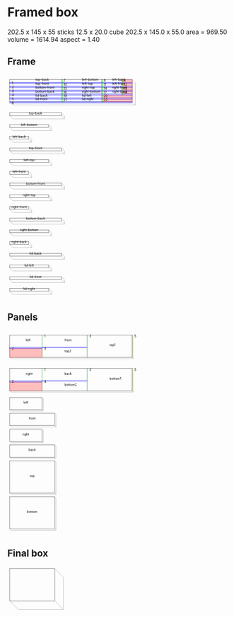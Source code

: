 # Framed box

202.5 x 145 x 55
sticks 12.5 x 20.0
cube 202.5 x 145.0 x 55.0 area = 969.50 volume = 1614.94 aspect = 1.40
## Frame

<svg width="1000" viewBox="0 0 1000 1004.142135623731" xmlns="http://www.w3.org/2000/svg">
<rect x="10" y="20" width="550" height="100" style="fill: none; stroke: black; stroke-width: 1;" />
<polyline fill="none" stroke-width="1" stroke-dasharray="" stroke="gray" points="10,120 24.14213562373095,134.14213562373095 574.142135623731,134.14213562373095 560,120" />
<polyline fill="none" stroke-width="1" stroke-dasharray="" stroke="gray" points="560,20 574.142135623731,34.14213562373095 574.142135623731,134.14213562373095" />
<rect x="10" y="32.5" width="551" height="6.0" style="fill: rgba(0,0,255,0.25); stroke: blue; stroke-width: 1;" />
<text style="" text-anchor="left" x="20" y="42.5" fill="black">1</text>
<rect x="10" y="50.0" width="551" height="6.0" style="fill: rgba(0,0,255,0.25); stroke: blue; stroke-width: 1;" />
<text style="" text-anchor="left" x="20" y="60.0" fill="black">2</text>
<rect x="10" y="67.5" width="551" height="6.0" style="fill: rgba(0,0,255,0.25); stroke: blue; stroke-width: 1;" />
<text style="" text-anchor="left" x="20" y="77.5" fill="black">3</text>
<rect x="10" y="85.0" width="551" height="6.0" style="fill: rgba(0,0,255,0.25); stroke: blue; stroke-width: 1;" />
<text style="" text-anchor="left" x="20" y="95.0" fill="black">4</text>
<rect x="10" y="102.5" width="551" height="6.0" style="fill: rgba(0,0,255,0.25); stroke: blue; stroke-width: 1;" />
<text style="" text-anchor="left" x="20" y="112.5" fill="black">5</text>
<rect x="10" y="120.0" width="551" height="6.0" style="fill: rgba(0,0,255,0.25); stroke: blue; stroke-width: 1;" />
<text style="" text-anchor="left" x="20" y="130.0" fill="black">6</text>
<rect x="10" y="125.0" width="551" height="-4.0" style="fill: rgba(255,0,0,0.25); stroke: rgba(255,0,0,0.25); stroke-width: 1;" />
<rect x="242.5" y="20" width="6.0" height="13.5" style="fill: rgba(0,255,0,0.25); stroke: green; stroke-width: 1;" />
<text style="" text-anchor="left" x="252.5" y="30" fill="black">7</text>
<rect x="422.5" y="20" width="6.0" height="13.5" style="fill: rgba(0,255,0,0.25); stroke: green; stroke-width: 1;" />
<text style="" text-anchor="left" x="432.5" y="30" fill="black">8</text>
<rect x="512.5" y="20" width="6.0" height="13.5" style="fill: rgba(0,255,0,0.25); stroke: green; stroke-width: 1;" />
<text style="" text-anchor="left" x="522.5" y="30" fill="black">9</text>
<rect x="517.5" y="20" width="43.5" height="13.5" style="fill: rgba(255,0,0,0.25); stroke: rgba(255,0,0,0.25); stroke-width: 1;" />
<rect x="242.5" y="37.5" width="6.0" height="13.5" style="fill: rgba(0,255,0,0.25); stroke: green; stroke-width: 1;" />
<text style="" text-anchor="left" x="252.5" y="47.5" fill="black">10</text>
<rect x="422.5" y="37.5" width="6.0" height="13.5" style="fill: rgba(0,255,0,0.25); stroke: green; stroke-width: 1;" />
<text style="" text-anchor="left" x="432.5" y="47.5" fill="black">11</text>
<rect x="512.5" y="37.5" width="6.0" height="13.5" style="fill: rgba(0,255,0,0.25); stroke: green; stroke-width: 1;" />
<text style="" text-anchor="left" x="522.5" y="47.5" fill="black">12</text>
<rect x="517.5" y="37.5" width="43.5" height="13.5" style="fill: rgba(255,0,0,0.25); stroke: rgba(255,0,0,0.25); stroke-width: 1;" />
<rect x="242.5" y="55.0" width="6.0" height="13.5" style="fill: rgba(0,255,0,0.25); stroke: green; stroke-width: 1;" />
<text style="" text-anchor="left" x="252.5" y="65.0" fill="black">13</text>
<rect x="422.5" y="55.0" width="6.0" height="13.5" style="fill: rgba(0,255,0,0.25); stroke: green; stroke-width: 1;" />
<text style="" text-anchor="left" x="432.5" y="65.0" fill="black">14</text>
<rect x="512.5" y="55.0" width="6.0" height="13.5" style="fill: rgba(0,255,0,0.25); stroke: green; stroke-width: 1;" />
<text style="" text-anchor="left" x="522.5" y="65.0" fill="black">15</text>
<rect x="517.5" y="55.0" width="43.5" height="13.5" style="fill: rgba(255,0,0,0.25); stroke: rgba(255,0,0,0.25); stroke-width: 1;" />
<rect x="242.5" y="72.5" width="6.0" height="13.5" style="fill: rgba(0,255,0,0.25); stroke: green; stroke-width: 1;" />
<text style="" text-anchor="left" x="252.5" y="82.5" fill="black">16</text>
<rect x="422.5" y="72.5" width="6.0" height="13.5" style="fill: rgba(0,255,0,0.25); stroke: green; stroke-width: 1;" />
<text style="" text-anchor="left" x="432.5" y="82.5" fill="black">17</text>
<rect x="512.5" y="72.5" width="6.0" height="13.5" style="fill: rgba(0,255,0,0.25); stroke: green; stroke-width: 1;" />
<text style="" text-anchor="left" x="522.5" y="82.5" fill="black">18</text>
<rect x="517.5" y="72.5" width="43.5" height="13.5" style="fill: rgba(255,0,0,0.25); stroke: rgba(255,0,0,0.25); stroke-width: 1;" />
<rect x="242.5" y="90.0" width="6.0" height="13.5" style="fill: rgba(0,255,0,0.25); stroke: green; stroke-width: 1;" />
<text style="" text-anchor="left" x="252.5" y="100.0" fill="black">19</text>
<rect x="422.5" y="90.0" width="6.0" height="13.5" style="fill: rgba(0,255,0,0.25); stroke: green; stroke-width: 1;" />
<text style="" text-anchor="left" x="432.5" y="100.0" fill="black">20</text>
<rect x="427.5" y="90.0" width="133.5" height="13.5" style="fill: rgba(255,0,0,0.25); stroke: rgba(255,0,0,0.25); stroke-width: 1;" />
<rect x="242.5" y="107.5" width="6.0" height="13.5" style="fill: rgba(0,255,0,0.25); stroke: green; stroke-width: 1;" />
<text style="" text-anchor="left" x="252.5" y="117.5" fill="black">21</text>
<rect x="422.5" y="107.5" width="6.0" height="13.5" style="fill: rgba(0,255,0,0.25); stroke: green; stroke-width: 1;" />
<text style="" text-anchor="left" x="432.5" y="117.5" fill="black">22</text>
<rect x="427.5" y="107.5" width="133.5" height="13.5" style="fill: rgba(255,0,0,0.25); stroke: rgba(255,0,0,0.25); stroke-width: 1;" />
<text style="" text-anchor="start" x="126.25" y="26.25" fill="black">top-back</text>
<text style="" text-anchor="start" x="335.0" y="26.25" fill="black">left-bottom</text>
<text style="" text-anchor="start" x="470.0" y="26.25" fill="black">left-back</text>
<text style="" text-anchor="start" x="126.25" y="43.75" fill="black">top-front</text>
<text style="" text-anchor="start" x="335.0" y="43.75" fill="black">left-top</text>
<text style="" text-anchor="start" x="470.0" y="43.75" fill="black">left-front</text>
<text style="" text-anchor="start" x="126.25" y="61.25" fill="black">bottom-front</text>
<text style="" text-anchor="start" x="335.0" y="61.25" fill="black">right-top</text>
<text style="" text-anchor="start" x="470.0" y="61.25" fill="black">right-front</text>
<text style="" text-anchor="start" x="126.25" y="78.75" fill="black">bottom-back</text>
<text style="" text-anchor="start" x="335.0" y="78.75" fill="black">right-bottom</text>
<text style="" text-anchor="start" x="470.0" y="78.75" fill="black">right-back</text>
<text style="" text-anchor="start" x="126.25" y="96.25" fill="black">lid-back</text>
<text style="" text-anchor="start" x="335.0" y="96.25" fill="black">lid-left</text>
<text style="" text-anchor="start" x="126.25" y="113.75" fill="black">lid-front</text>
<text style="" text-anchor="start" x="335.0" y="113.75" fill="black">lid-right</text>
<rect x="10" y="170" width="232.5" height="12.5" style="fill: none; stroke: black; stroke-width: 1;" />
<polyline fill="none" stroke-width="1" stroke-dasharray="" stroke="gray" points="10,182.5 24.14213562373095,196.64213562373095 256.64213562373095,196.64213562373095 242.5,182.5" />
<polyline fill="none" stroke-width="1" stroke-dasharray="" stroke="gray" points="242.5,170 256.64213562373095,184.14213562373095 256.64213562373095,196.64213562373095" />
<text style="" text-anchor="middle" x="126.25" y="176.25" fill="black">top-back</text>
<rect x="10" y="222.5" width="175" height="12.5" style="fill: none; stroke: black; stroke-width: 1;" />
<polyline fill="none" stroke-width="1" stroke-dasharray="" stroke="gray" points="10,235.0 24.14213562373095,249.14213562373095 199.14213562373095,249.14213562373095 185,235.0" />
<polyline fill="none" stroke-width="1" stroke-dasharray="" stroke="gray" points="185,222.5 199.14213562373095,236.64213562373095 199.14213562373095,249.14213562373095" />
<text style="" text-anchor="middle" x="97.5" y="228.75" fill="black">left-bottom</text>
<rect x="10" y="275.0" width="85" height="12.5" style="fill: none; stroke: black; stroke-width: 1;" />
<polyline fill="none" stroke-width="1" stroke-dasharray="" stroke="gray" points="10,287.5 24.14213562373095,301.64213562373095 109.14213562373095,301.64213562373095 95,287.5" />
<polyline fill="none" stroke-width="1" stroke-dasharray="" stroke="gray" points="95,275.0 109.14213562373095,289.14213562373095 109.14213562373095,301.64213562373095" />
<text style="" text-anchor="middle" x="52.5" y="281.25" fill="black">left-back</text>
<rect x="10" y="327.5" width="232.5" height="12.5" style="fill: none; stroke: black; stroke-width: 1;" />
<polyline fill="none" stroke-width="1" stroke-dasharray="" stroke="gray" points="10,340.0 24.14213562373095,354.14213562373095 256.64213562373095,354.14213562373095 242.5,340.0" />
<polyline fill="none" stroke-width="1" stroke-dasharray="" stroke="gray" points="242.5,327.5 256.64213562373095,341.64213562373095 256.64213562373095,354.14213562373095" />
<text style="" text-anchor="middle" x="126.25" y="333.75" fill="black">top-front</text>
<rect x="10" y="380.0" width="175" height="12.5" style="fill: none; stroke: black; stroke-width: 1;" />
<polyline fill="none" stroke-width="1" stroke-dasharray="" stroke="gray" points="10,392.5 24.14213562373095,406.64213562373095 199.14213562373095,406.64213562373095 185,392.5" />
<polyline fill="none" stroke-width="1" stroke-dasharray="" stroke="gray" points="185,380.0 199.14213562373095,394.14213562373095 199.14213562373095,406.64213562373095" />
<text style="" text-anchor="middle" x="97.5" y="386.25" fill="black">left-top</text>
<rect x="10" y="432.5" width="85" height="12.5" style="fill: none; stroke: black; stroke-width: 1;" />
<polyline fill="none" stroke-width="1" stroke-dasharray="" stroke="gray" points="10,445.0 24.14213562373095,459.14213562373095 109.14213562373095,459.14213562373095 95,445.0" />
<polyline fill="none" stroke-width="1" stroke-dasharray="" stroke="gray" points="95,432.5 109.14213562373095,446.64213562373095 109.14213562373095,459.14213562373095" />
<text style="" text-anchor="middle" x="52.5" y="438.75" fill="black">left-front</text>
<rect x="10" y="485.0" width="232.5" height="12.5" style="fill: none; stroke: black; stroke-width: 1;" />
<polyline fill="none" stroke-width="1" stroke-dasharray="" stroke="gray" points="10,497.5 24.14213562373095,511.64213562373095 256.64213562373095,511.64213562373095 242.5,497.5" />
<polyline fill="none" stroke-width="1" stroke-dasharray="" stroke="gray" points="242.5,485.0 256.64213562373095,499.14213562373095 256.64213562373095,511.64213562373095" />
<text style="" text-anchor="middle" x="126.25" y="491.25" fill="black">bottom-front</text>
<rect x="10" y="537.5" width="175" height="12.5" style="fill: none; stroke: black; stroke-width: 1;" />
<polyline fill="none" stroke-width="1" stroke-dasharray="" stroke="gray" points="10,550.0 24.14213562373095,564.142135623731 199.14213562373095,564.142135623731 185,550.0" />
<polyline fill="none" stroke-width="1" stroke-dasharray="" stroke="gray" points="185,537.5 199.14213562373095,551.642135623731 199.14213562373095,564.142135623731" />
<text style="" text-anchor="middle" x="97.5" y="543.75" fill="black">right-top</text>
<rect x="10" y="590.0" width="85" height="12.5" style="fill: none; stroke: black; stroke-width: 1;" />
<polyline fill="none" stroke-width="1" stroke-dasharray="" stroke="gray" points="10,602.5 24.14213562373095,616.642135623731 109.14213562373095,616.642135623731 95,602.5" />
<polyline fill="none" stroke-width="1" stroke-dasharray="" stroke="gray" points="95,590.0 109.14213562373095,604.142135623731 109.14213562373095,616.642135623731" />
<text style="" text-anchor="middle" x="52.5" y="596.25" fill="black">right-front</text>
<rect x="10" y="642.5" width="232.5" height="12.5" style="fill: none; stroke: black; stroke-width: 1;" />
<polyline fill="none" stroke-width="1" stroke-dasharray="" stroke="gray" points="10,655.0 24.14213562373095,669.142135623731 256.64213562373095,669.142135623731 242.5,655.0" />
<polyline fill="none" stroke-width="1" stroke-dasharray="" stroke="gray" points="242.5,642.5 256.64213562373095,656.642135623731 256.64213562373095,669.142135623731" />
<text style="" text-anchor="middle" x="126.25" y="648.75" fill="black">bottom-back</text>
<rect x="10" y="695.0" width="175" height="12.5" style="fill: none; stroke: black; stroke-width: 1;" />
<polyline fill="none" stroke-width="1" stroke-dasharray="" stroke="gray" points="10,707.5 24.14213562373095,721.642135623731 199.14213562373095,721.642135623731 185,707.5" />
<polyline fill="none" stroke-width="1" stroke-dasharray="" stroke="gray" points="185,695.0 199.14213562373095,709.142135623731 199.14213562373095,721.642135623731" />
<text style="" text-anchor="middle" x="97.5" y="701.25" fill="black">right-bottom</text>
<rect x="10" y="747.5" width="85" height="12.5" style="fill: none; stroke: black; stroke-width: 1;" />
<polyline fill="none" stroke-width="1" stroke-dasharray="" stroke="gray" points="10,760.0 24.14213562373095,774.142135623731 109.14213562373095,774.142135623731 95,760.0" />
<polyline fill="none" stroke-width="1" stroke-dasharray="" stroke="gray" points="95,747.5 109.14213562373095,761.642135623731 109.14213562373095,774.142135623731" />
<text style="" text-anchor="middle" x="52.5" y="753.75" fill="black">right-back</text>
<rect x="10" y="800.0" width="232.5" height="12.5" style="fill: none; stroke: black; stroke-width: 1;" />
<polyline fill="none" stroke-width="1" stroke-dasharray="" stroke="gray" points="10,812.5 24.14213562373095,826.642135623731 256.64213562373095,826.642135623731 242.5,812.5" />
<polyline fill="none" stroke-width="1" stroke-dasharray="" stroke="gray" points="242.5,800.0 256.64213562373095,814.142135623731 256.64213562373095,826.642135623731" />
<text style="" text-anchor="middle" x="126.25" y="806.25" fill="black">lid-back</text>
<rect x="10" y="852.5" width="175" height="12.5" style="fill: none; stroke: black; stroke-width: 1;" />
<polyline fill="none" stroke-width="1" stroke-dasharray="" stroke="gray" points="10,865.0 24.14213562373095,879.142135623731 199.14213562373095,879.142135623731 185,865.0" />
<polyline fill="none" stroke-width="1" stroke-dasharray="" stroke="gray" points="185,852.5 199.14213562373095,866.642135623731 199.14213562373095,879.142135623731" />
<text style="" text-anchor="middle" x="97.5" y="858.75" fill="black">lid-left</text>
<rect x="10" y="905.0" width="232.5" height="12.5" style="fill: none; stroke: black; stroke-width: 1;" />
<polyline fill="none" stroke-width="1" stroke-dasharray="" stroke="gray" points="10,917.5 24.14213562373095,931.642135623731 256.64213562373095,931.642135623731 242.5,917.5" />
<polyline fill="none" stroke-width="1" stroke-dasharray="" stroke="gray" points="242.5,905.0 256.64213562373095,919.142135623731 256.64213562373095,931.642135623731" />
<text style="" text-anchor="middle" x="126.25" y="911.25" fill="black">lid-front</text>
<rect x="10" y="957.5" width="175" height="12.5" style="fill: none; stroke: black; stroke-width: 1;" />
<polyline fill="none" stroke-width="1" stroke-dasharray="" stroke="gray" points="10,970.0 24.14213562373095,984.142135623731 199.14213562373095,984.142135623731 185,970.0" />
<polyline fill="none" stroke-width="1" stroke-dasharray="" stroke="gray" points="185,957.5 199.14213562373095,971.642135623731 199.14213562373095,984.142135623731" />
<text style="" text-anchor="middle" x="97.5" y="963.75" fill="black">lid-right</text>
</svg>


## Panels

<svg width="1000" viewBox="0 0 1000 915.6568542494924" xmlns="http://www.w3.org/2000/svg">
<rect x="10" y="20" width="550" height="100" style="fill: none; stroke: black; stroke-width: 1;" />
<polyline fill="none" stroke-width="1" stroke-dasharray="" stroke="gray" points="10,120 15.65685424949238,125.65685424949238 565.6568542494924,125.65685424949238 560,120" />
<polyline fill="none" stroke-width="1" stroke-dasharray="" stroke="gray" points="560,20 565.6568542494924,25.65685424949238 565.6568542494924,125.65685424949238" />
<rect x="155" y="20" width="1" height="101" style="fill: rgba(0,255,0,0.25); stroke: green; stroke-width: 1;" />
<text style="" text-anchor="left" x="165" y="30" fill="black">1</text>
<rect x="10" y="75" width="146" height="6" style="fill: rgba(0,0,255,0.25); stroke: blue; stroke-width: 1;" />
<text style="" text-anchor="left" x="20" y="85" fill="black">2</text>
<rect x="10" y="80" width="146" height="41" style="fill: rgba(255,0,0,0.25); stroke: rgba(255,0,0,0.25); stroke-width: 1;" />
<rect x="357.5" y="20" width="1.0" height="101" style="fill: rgba(0,255,0,0.25); stroke: green; stroke-width: 1;" />
<text style="" text-anchor="left" x="367.5" y="30" fill="black">3</text>
<rect x="155" y="75" width="203.5" height="1" style="fill: rgba(0,0,255,0.25); stroke: blue; stroke-width: 1;" />
<text style="" text-anchor="left" x="165" y="85" fill="black">4</text>
<rect x="560.0" y="20" width="1.0" height="101" style="fill: rgba(0,255,0,0.25); stroke: green; stroke-width: 1;" />
<text style="" text-anchor="left" x="570.0" y="30" fill="black">5</text>
<rect x="560.0" y="20" width="1.0" height="101" style="fill: rgba(255,0,0,0.25); stroke: rgba(255,0,0,0.25); stroke-width: 1;" />
<text style="" text-anchor="start" x="82.5" y="47.5" fill="black">left</text>
<text style="" text-anchor="start" x="256.25" y="47.5" fill="black">front</text>
<text style="" text-anchor="start" x="256.25" y="97.5" fill="black">top2</text>
<text style="" text-anchor="start" x="458.75" y="70.0" fill="black">top1</text>
<rect x="10" y="170" width="550" height="100" style="fill: none; stroke: black; stroke-width: 1;" />
<polyline fill="none" stroke-width="1" stroke-dasharray="" stroke="gray" points="10,270 15.65685424949238,275.65685424949237 565.6568542494924,275.65685424949237 560,270" />
<polyline fill="none" stroke-width="1" stroke-dasharray="" stroke="gray" points="560,170 565.6568542494924,175.65685424949237 565.6568542494924,275.65685424949237" />
<rect x="155" y="170" width="1" height="101" style="fill: rgba(0,255,0,0.25); stroke: green; stroke-width: 1;" />
<text style="" text-anchor="left" x="165" y="180" fill="black">1</text>
<rect x="10" y="225" width="146" height="6" style="fill: rgba(0,0,255,0.25); stroke: blue; stroke-width: 1;" />
<text style="" text-anchor="left" x="20" y="235" fill="black">2</text>
<rect x="10" y="230" width="146" height="41" style="fill: rgba(255,0,0,0.25); stroke: rgba(255,0,0,0.25); stroke-width: 1;" />
<rect x="357.5" y="170" width="1.0" height="101" style="fill: rgba(0,255,0,0.25); stroke: green; stroke-width: 1;" />
<text style="" text-anchor="left" x="367.5" y="180" fill="black">3</text>
<rect x="155" y="225" width="203.5" height="1" style="fill: rgba(0,0,255,0.25); stroke: blue; stroke-width: 1;" />
<text style="" text-anchor="left" x="165" y="235" fill="black">4</text>
<rect x="560.0" y="170" width="1.0" height="101" style="fill: rgba(0,255,0,0.25); stroke: green; stroke-width: 1;" />
<text style="" text-anchor="left" x="570.0" y="180" fill="black">5</text>
<rect x="560.0" y="170" width="1.0" height="101" style="fill: rgba(255,0,0,0.25); stroke: rgba(255,0,0,0.25); stroke-width: 1;" />
<text style="" text-anchor="start" x="82.5" y="197.5" fill="black">right</text>
<text style="" text-anchor="start" x="256.25" y="197.5" fill="black">back</text>
<text style="" text-anchor="start" x="256.25" y="247.5" fill="black">bottom2</text>
<text style="" text-anchor="start" x="458.75" y="220.0" fill="black">bottom1</text>
<rect x="10" y="300" width="145" height="55" style="fill: none; stroke: black; stroke-width: 1;" />
<polyline fill="none" stroke-width="1" stroke-dasharray="" stroke="gray" points="10,355 15.65685424949238,360.65685424949237 160.65685424949237,360.65685424949237 155,355" />
<polyline fill="none" stroke-width="1" stroke-dasharray="" stroke="gray" points="155,300 160.65685424949237,305.65685424949237 160.65685424949237,360.65685424949237" />
<text style="" text-anchor="middle" x="82.5" y="327.5" fill="black">left</text>
<rect x="10" y="371" width="202.5" height="55" style="fill: none; stroke: black; stroke-width: 1;" />
<polyline fill="none" stroke-width="1" stroke-dasharray="" stroke="gray" points="10,426 15.65685424949238,431.65685424949237 218.15685424949237,431.65685424949237 212.5,426" />
<polyline fill="none" stroke-width="1" stroke-dasharray="" stroke="gray" points="212.5,371 218.15685424949237,376.65685424949237 218.15685424949237,431.65685424949237" />
<text style="" text-anchor="middle" x="111.25" y="398.5" fill="black">front</text>
<rect x="10" y="442" width="145" height="55" style="fill: none; stroke: black; stroke-width: 1;" />
<polyline fill="none" stroke-width="1" stroke-dasharray="" stroke="gray" points="10,497 15.65685424949238,502.65685424949237 160.65685424949237,502.65685424949237 155,497" />
<polyline fill="none" stroke-width="1" stroke-dasharray="" stroke="gray" points="155,442 160.65685424949237,447.65685424949237 160.65685424949237,502.65685424949237" />
<text style="" text-anchor="middle" x="82.5" y="469.5" fill="black">right</text>
<rect x="10" y="513" width="202.5" height="55" style="fill: none; stroke: black; stroke-width: 1;" />
<polyline fill="none" stroke-width="1" stroke-dasharray="" stroke="gray" points="10,568 15.65685424949238,573.6568542494924 218.15685424949237,573.6568542494924 212.5,568" />
<polyline fill="none" stroke-width="1" stroke-dasharray="" stroke="gray" points="212.5,513 218.15685424949237,518.6568542494924 218.15685424949237,573.6568542494924" />
<text style="" text-anchor="middle" x="111.25" y="540.5" fill="black">back</text>
<rect x="10" y="584" width="202.5" height="145" style="fill: none; stroke: black; stroke-width: 1;" />
<polyline fill="none" stroke-width="1" stroke-dasharray="" stroke="gray" points="10,729 15.65685424949238,734.6568542494924 218.15685424949237,734.6568542494924 212.5,729" />
<polyline fill="none" stroke-width="1" stroke-dasharray="" stroke="gray" points="212.5,584 218.15685424949237,589.6568542494924 218.15685424949237,734.6568542494924" />
<text style="" text-anchor="middle" x="111.25" y="656.5" fill="black">top</text>
<rect x="10" y="745" width="202.5" height="145" style="fill: none; stroke: black; stroke-width: 1;" />
<polyline fill="none" stroke-width="1" stroke-dasharray="" stroke="gray" points="10,890 15.65685424949238,895.6568542494924 218.15685424949237,895.6568542494924 212.5,890" />
<polyline fill="none" stroke-width="1" stroke-dasharray="" stroke="gray" points="212.5,745 218.15685424949237,750.6568542494924 218.15685424949237,895.6568542494924" />
<text style="" text-anchor="middle" x="111.25" y="817.5" fill="black">bottom</text>
</svg>


## Final box

<svg width="1000" viewBox="0 0 1000 203.89087296526012" xmlns="http://www.w3.org/2000/svg">
<rect x="10" y="10" width="202.5" height="145" style="fill: none; stroke: black; stroke-width: 1;" />
<polyline fill="none" stroke-width="1" stroke-dasharray="" stroke="gray" points="10,155 48.89087296526011,193.89087296526012 251.39087296526012,193.89087296526012 212.5,155" />
<polyline fill="none" stroke-width="1" stroke-dasharray="" stroke="gray" points="212.5,10 251.39087296526012,48.89087296526011 251.39087296526012,193.89087296526012" />
</svg>


